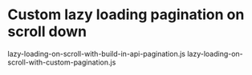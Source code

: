 # Custom lazy loading pagination on scroll down

lazy-loading-on-scroll-with-build-in-api-pagination.js
lazy-loading-on-scroll-with-custom-pagination.js
